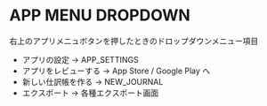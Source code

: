 # APP MENU DROPDOWN

右上のアプリメニュボタンを押したときのドロップダウンメニュー項目

- アプリの設定 -> APP_SETTINGS
- アプリをレビューする -> App Store / Google Play へ
- 新しい仕訳帳を作る -> NEW_JOURNAL
- エクスポート -> 各種エクスポート画面

